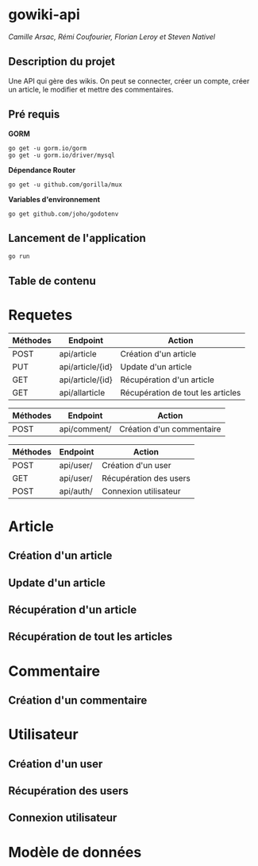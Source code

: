 # gowiki-api

*Camille Arsac, Rémi Coufourier, Florian Leroy et Steven Nativel*

## Description du projet

Une API qui gère des wikis. On peut se connecter, créer un compte, créer un article, le modifier et mettre des commentaires.
## Pré requis

**GORM**
```
go get -u gorm.io/gorm  
go get -u gorm.io/driver/mysql
```

**Dépendance Router**
```
go get -u github.com/gorilla/mux
```

**Variables d'environnement**
```
go get github.com/joho/godotenv
```

## Lancement de l'application 
```
go run
```

## Table de contenu

# Requetes

| Méthodes |    Endpoint |Action|
|--|--|--|
|POST | api/article  | Création d'un article |
|PUT | api/article/{id} | Update d'un article  |
|GET | api/article/{id} | Récupération d'un article |
|GET | api/allarticle | Récupération de tout les articles |


| Méthodes |    Endpoint |Action|
|--|--|--|
|POST| api/comment/ | Création d'un commentaire |

| Méthodes |    Endpoint |Action|
|--|--|--|
|POST| api/user/ | Création d'un user |
|GET| api/user/ | Récupération des users |
|POST| api/auth/ | Connexion utilisateur |

# Article
## Création d'un article

## Update d'un article

## Récupération d'un article

## Récupération de tout les articles

# Commentaire
## Création d'un commentaire

# Utilisateur
## Création d'un user
## Récupération des users
## Connexion utilisateur


# Modèle de données



